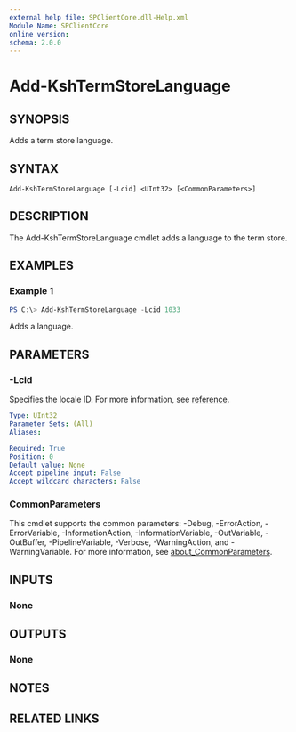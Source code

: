 ```yaml
---
external help file: SPClientCore.dll-Help.xml
Module Name: SPClientCore
online version:
schema: 2.0.0
---
```


# Add-KshTermStoreLanguage

## SYNOPSIS
Adds a term store language.

## SYNTAX

```
Add-KshTermStoreLanguage [-Lcid] <UInt32> [<CommonParameters>]
```

## DESCRIPTION
The Add-KshTermStoreLanguage cmdlet adds a language to the term store.

## EXAMPLES

### Example 1
```powershell
PS C:\> Add-KshTermStoreLanguage -Lcid 1033
```

Adds a language.

## PARAMETERS

### -Lcid
Specifies the locale ID.
For more information, see [reference](https://docs.microsoft.com/ja-jp/openspecs/windows_protocols/ms-lcid/70feba9f-294e-491e-b6eb-56532684c37f).

```yaml
Type: UInt32
Parameter Sets: (All)
Aliases:

Required: True
Position: 0
Default value: None
Accept pipeline input: False
Accept wildcard characters: False
```

### CommonParameters
This cmdlet supports the common parameters: -Debug, -ErrorAction, -ErrorVariable, -InformationAction, -InformationVariable, -OutVariable, -OutBuffer, -PipelineVariable, -Verbose, -WarningAction, and -WarningVariable. For more information, see [about_CommonParameters](http://go.microsoft.com/fwlink/?LinkID=113216).

## INPUTS

### None

## OUTPUTS

### None

## NOTES

## RELATED LINKS
